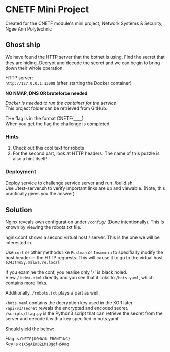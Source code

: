 # CNETF Mini Project
Created for the CNETF module's mini project, Network Systems & Security, Ngee Ann Polytechnic  
 
  
  
## Ghost ship

We have found the HTTP server that the botnet is using. Find the secret 
that they are hiding. Decrypt and decode the secret and we can begin to bring down their whole operation.  
  
HTTP server:  
```http://127.0.0.1:13008```  (after starting the Docker container)
  
**NO NMAP, DNS OR bruteforce needed**  
   
*Docker is needed to run the container for the service*  
This project folder can be retrieved from GitHub.  
  
THe flag is in the format CNETF{____}    
When you get the flag the challenge is completed.  
  
### Hints  
1. Check out this cool text for robots  
2. For the second part, look at HTTP headers. The name of this puzzle is also a hint itself!  
  
### Deployment

Deploy service to challenge service server and run ./build.sh.  
Use ./test-server.sh to verify important links are up and viewable. (Note, this practically gives you the answer)  

## Solution
  
Nginx reveals own configuration under `/config/` (Done intentionally). This is known by viewing the robots.txt file.  
  
nginx.conf shows a second virtual host / server. This is the one we will be interested in.   
  
Use `curl` or other methods like `Postman` or `Insomnia` to specifially modify the host header in
the HTTP requests. This will cause it to go to the virtual host.  
`e343t4o5y.malwa.re.local`    
  
If you examine the conf, you realise only '`/`' is black holed.  
View `/index.html` directly and you see that it links to `/bots.yaml`, which contains more links.  
  
Additionally, `/robots.txt` plays a part as well.  
  
`/bots.yaml` contains the decryption key used in the XOR later.  
`/api/v1/secret` reveals the encrypted and encoded secret.  
`/scripts/flag.py` is the Python3 script that can retrieve the secret from the server and decode it with a key specified in bots.yaml  
  

Should yield the below:

Flag is `CNETF{D0MA1N_FR0NT1NG}`   
Key is  `c1X5gAIm3ZLMIBgqfH5Rmq`  
